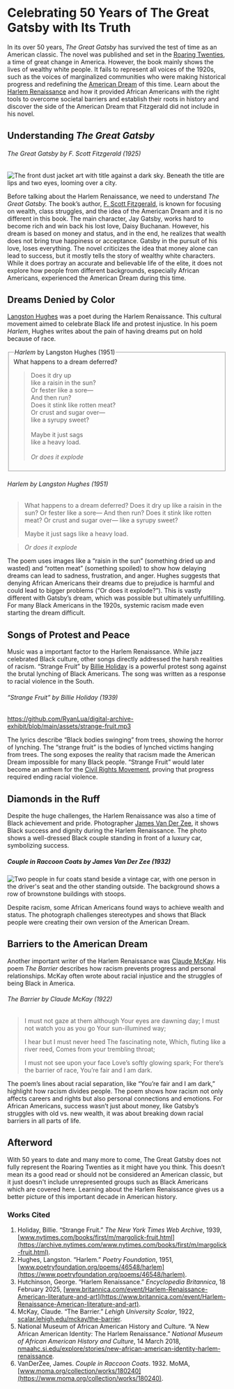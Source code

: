 # Celebrating 50 Years of The Great Gatsby with Its Truth

In its over 50 years, *The Great Gatsby* has survived the test of time as an American classic. The novel was published and set in the [Roaring Twenties](https://en.wikipedia.org/wiki/Roaring_Twenties), a time of great change in America. However, the book mainly shows the lives of wealthy white people. It fails to represent all voices of the 1920s, such as the voices of marginalized communities who were making historical progress and redefining the [American Dream](https://en.wikipedia.org/wiki/American_Dream) of this time. Learn about the [Harlem Renaissance](https://en.wikipedia.org/wiki/Harlem_Renaissance) and how it provided African Americans with the right tools to overcome societal barriers and establish their roots in history and discover the side of the American Dream that Fitzgerald did not include in his novel.

## Understanding *The Great Gatsby*

###### *The Great Gatsby* by F. Scott Fitzgerald (1925)
![The front dust jacket art with title against a dark sky. Beneath the title are lips and two eyes, looming over a city.](assets/the-great-gatsby.avif)

Before talking about the Harlem Renaissance, we need to understand *The Great Gatsby.* The book’s author, [F. Scott Fitzgerald](https://en.wikipedia.org/wiki/F._Scott_Fitzgerald), is known for focusing on wealth, class struggles, and the idea of the American Dream and it is no different in this book. The main character, Jay Gatsby, works hard to become rich and win back his lost love, Daisy Buchanan. However, his dream is based on money and status, and in the end, he realizes that wealth does not bring true happiness or acceptance. Gatsby in the pursuit of his love, loses everything. The novel criticizes the idea that money alone can lead to success, but it mostly tells the story of wealthy white characters. While it does portray an accurate and believable life of the elite, it does not explore how people from different backgrounds, especially African Americans, experienced the American Dream during this time.

## Dreams Denied by Color

[Langston Hughes](https://en.wikipedia.org/wiki/Langston_Hughes) was a poet during the Harlem Renaissance. This cultural movement aimed to celebrate Black life and protest injustice. In his poem *Harlem*, Hughes writes about the pain of having dreams put on hold because of race.

<fieldset>
  <legend><i>Harlem</i> by Langston Hughes (1951)</legend>
  What happens to a dream deferred?
  <blockquote>
    Does it dry up<br />
    like a raisin in the sun?<br />
    Or fester like a sore—<br />
    And then run?<br />
    Does it stink like rotten meat?<br />
    Or crust and sugar over—<br />
    like a syrupy sweet?<br />
    <br />
    Maybe it just sags<br />
    like a heavy load.<br />
    <br />
    <i>Or does it explode</i>
  </blockquote>
</fieldset>

###### *Harlem* by Langston Hughes (1951)
> What happens to a dream deferred?
>   Does it dry up
>   like a raisin in the sun?
>   Or fester like a sore—
>   And then run?
>   Does it stink like rotten meat?
>   Or crust and sugar over—
>   like a syrupy sweet?
>
>   Maybe it just sags
>   like a heavy load.

>   *Or does it explode*

The poem uses images like a “raisin in the sun” (something dried up and wasted) and “rotten meat” (something spoiled) to show how delaying dreams can lead to sadness, frustration, and anger. Hughes suggests that denying African Americans their dreams due to prejudice is harmful and could lead to bigger problems (“Or does it explode?”). This is vastly different with Gatsby’s dream, which was possible but ultimately unfulfilling. For many Black Americans in the 1920s, systemic racism made even starting the dream difficult.

## Songs of Protest and Peace

Music was a important factor to the Harlem Renaissance. While jazz celebrated Black culture, other songs directly addressed the harsh realities of racism. “Strange Fruit” by [Billie Holiday](https://en.wikipedia.org/wiki/Billie_Holiday) is a powerful protest song against the brutal lynching of Black Americans. The song was written as a response to racial violence in the South.

###### “Strange Fruit” by Billie Holiday (1939)
https://github.com/RyanLua/digital-archive-exhibit/blob/main/assets/strange-fruit.mp3

The lyrics describe “Black bodies swinging” from trees, showing the horror of lynching. The “strange fruit” is the bodies of lynched victims hanging from trees. The song exposes the reality that racism made the American Dream impossible for many Black people. “Strange Fruit” would later become an anthem for the [Civil Rights Movement](https://en.wikipedia.org/wiki/Civil_rights_movement), proving that progress required ending racial violence.

## Diamonds in the Ruff

Despite the huge challenges, the Harlem Renaissance was also a time of Black achievement and pride. Photographer [James Van Der Zee](https://en.wikipedia.org/wiki/James_Van_Der_Zee), it shows Black success and dignity during the Harlem Renaissance. The photo shows a well-dressed Black couple standing in front of a luxury car, symbolizing success.

##### Couple in Raccoon Coats by James Van Der Zee (1932)
![Two people in fur coats stand beside a vintage car, with one person in the driver's seat and the other standing outside. The background shows a row of brownstone buildings with stoops.](assets/couple-in-raccoon-coats.avif)

Despite racism, some African Americans found ways to achieve wealth and status. The photograph challenges stereotypes and shows that Black people were creating their own version of the American Dream.

## Barriers to the American Dream

Another important writer of the Harlem Renaissance was [Claude McKay](https://en.wikipedia.org/wiki/Claude_McKay). His poem *The Barrier* describes how racism prevents progress and personal relationships. McKay often wrote about racial injustice and the struggles of being Black in America.

###### *The Barrier* by Claude McKay (1922)
> I must not gaze at them although
> Your eyes are dawning day;
> I must not watch you as you go
> Your sun-illumined way;
>
> I hear but I must never heed
> The fascinating note,
> Which, fluting like a river reed,
> Comes from your trembling throat;
>
> I must not see upon your face
> Love’s softly glowing spark;
> For there’s the barrier of race,
> You’re fair and I am dark.


The poem’s lines about racial separation, like “You’re fair and I am dark,” highlight how racism divides people. The poem shows how racism not only affects careers and rights but also personal connections and emotions. For African Americans, success wasn’t just about money, like Gatsby’s struggles with old vs. new wealth, it was about breaking down racial barriers in all parts of life.

## Afterword

With 50 years to date and many more to come, The Great Gatsby does not fully represent the Roaring Twenties as it might have you think. This doesn’t mean its a good read or should not be considered an American classic, but it just doesn't include unrepresented groups such as Black Americans which are covered here. Learning about the Harlem Renaissance gives us a better picture of this important decade in American history.

### Works Cited

1.  Holiday, Billie. “Strange Fruit.” *The New York Times Web Archive*, 1939, [www.nytimes.com/books/first/m/margolick-fruit.html](https://archive.nytimes.com/www.nytimes.com/books/first/m/margolick-fruit.html).
2.  Hughes, Langston. “Harlem.” *Poetry Foundation*, 1951, [www.poetryfoundation.org/poems/46548/harlem](https://www.poetryfoundation.org/poems/46548/harlem).
3.  Hutchinson, George. “Harlem Renaissance.” *Encyclopedia Britannica*, 18 February 2025, [www.britannica.com/event/Harlem-Renaissance-American-literature-and-art](https://www.britannica.com/event/Harlem-Renaissance-American-literature-and-art).
4.  McKay, Claude. “The Barrier.” *Lehigh University Scalar*, 1922, [scalar.lehigh.edu/mckay/the-barrier](https://scalar.lehigh.edu/mckay/the-barrier).
5.  National Museum of African American History and Culture. “A New African American Identity: The Harlem Renaissance.” *National Museum of African American History and Culture*, 14 March 2018, [nmaahc.si.edu/explore/stories/new-african-american-identity-harlem-renaissance](https://nmaahc.si.edu/explore/stories/new-african-american-identity-harlem-renaissance).
6.  VanDerZee, James. *Couple in Raccoon Coats*. 1932. MoMA, [www.moma.org/collection/works/180240](https://www.moma.org/collection/works/180240).
